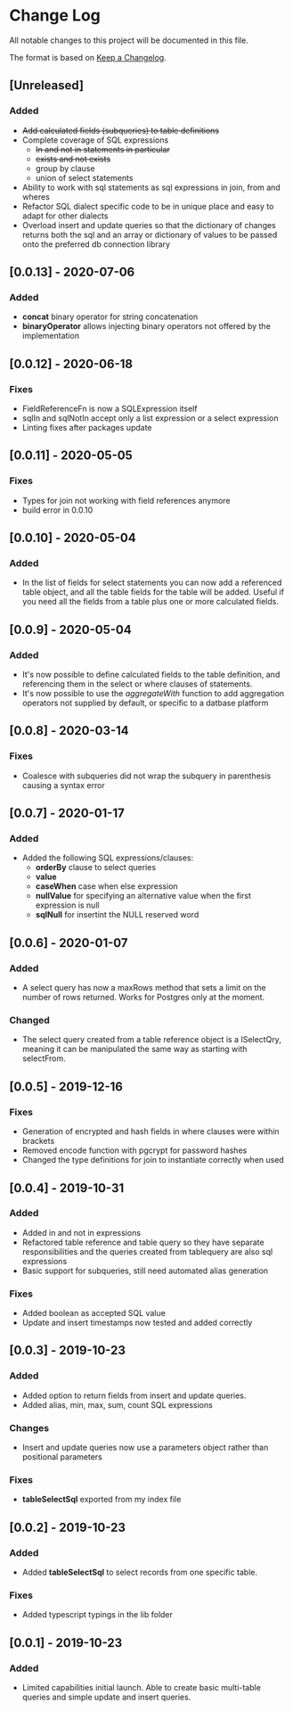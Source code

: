 # Change Log
All notable changes to this project will be documented in this file.

The format is based on [Keep a Changelog](http://keepachangelog.com/).

## [Unreleased]

### Added

- ~~Add calculated fields (subqueries) to table definitions~~
- Complete coverage of SQL expressions
  - ~~In and not in statements in particular~~
  - ~~exists and not exists~~
  - group by clause
  - union of select statements
- Ability to work with sql statements as sql expressions in join, from and wheres
- Refactor SQL dialect specific code to be in unique place and
easy to adapt for other dialects
- Overload insert and update queries so that the dictionary of
changes returns both the sql and an array or dictionary of values
to be passed onto the preferred db connection library


## [0.0.13] - 2020-07-06

### Added
- **concat** binary operator for string concatenation
- **binaryOperator** allows injecting binary operators not offered by the implementation

## [0.0.12] - 2020-06-18

### Fixes
- FieldReferenceFn is now a SQLExpression itself
- sqlIn and sqlNotIn accept only a list expression or a select expression
- Linting fixes after packages update

## [0.0.11] - 2020-05-05

### Fixes
- Types for join not working with field references anymore
- build error in 0.0.10

## [0.0.10] - 2020-05-04

### Added
- In the list of fields for select statements you can now
add a referenced table object, and all the table fields
for the table will be added. Useful if you need all the fields
from a table plus one or more calculated fields.

## [0.0.9] - 2020-05-04

### Added
- It's now possible to define calculated fields to the table
definition, and referencing them in the select or where
clauses of statements.
- It's now possible to use the *aggregateWith* function to add
aggregation operators not supplied by default, or specific
to a datbase platform

## [0.0.8] - 2020-03-14

### Fixes
- Coalesce with subqueries did not wrap the subquery in
parenthesis causing a syntax error

## [0.0.7] - 2020-01-17

### Added
- Added the following SQL expressions/clauses:
  - **orderBy** clause to select queries
  - **value**
  - **caseWhen** case when else expression
  - **nullValue** for specifying an alternative value when the first expression is null
  - **sqlNull** for insertint the NULL reserved word

## [0.0.6] - 2020-01-07

### Added
- A select query has now a maxRows method that sets a limit
on the number of rows returned. Works for Postgres only at the moment.

### Changed
- The select query created from a table reference object is a ISelectQry,
meaning it can be manipulated the same way as starting with selectFrom.

## [0.0.5] - 2019-12-16

### Fixes
- Generation of encrypted and hash fields in where clauses were within
brackets
- Removed encode function with pgcrypt for password hashes
- Changed the type definitions for join to instantiate correctly
when used


## [0.0.4] - 2019-10-31

### Added
- Added in and not in expressions
- Refactored table reference and table query so they have
separate responsibilities and the queries created from
tablequery are also sql expressions
- Basic support for subqueries, still need automated
alias generation 

### Fixes
- Added boolean as accepted SQL value
- Update and insert timestamps now tested and added correctly

## [0.0.3] - 2019-10-23

### Added
- Added option to return fields from insert and update queries.
- Added alias, min, max, sum, count SQL expressions

### Changes
- Insert and update queries now use a parameters object rather
than positional parameters

### Fixes
- **tableSelectSql** exported from my index file

## [0.0.2] - 2019-10-23

### Added
- Added **tableSelectSql** to select records from one specific table.

### Fixes
- Added typescript typings in the lib folder

## [0.0.1] - 2019-10-23

### Added
- Limited capabilities initial launch. Able to create basic 
multi-table queries and simple update and insert queries.
